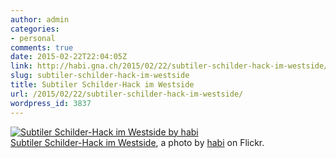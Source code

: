 ```yaml
---
author: admin
categories:
- personal
comments: true
date: 2015-02-22T22:04:05Z
link: http://habi.gna.ch/2015/02/22/subtiler-schilder-hack-im-westside/
slug: subtiler-schilder-hack-im-westside
title: Subtiler Schilder-Hack im Westside
url: /2015/02/22/subtiler-schilder-hack-im-westside/
wordpress_id: 3837
---
```


[![Subtiler Schilder-Hack im Westside by habi](http://farm9.staticflickr.com/8592/15994703154_ab3a55a829.jpg)](http://www.flickr.com/photos/habi/15994703154/)  
[Subtiler Schilder-Hack im Westside](http://www.flickr.com/photos/habi/15994703154/), a photo by [habi](http://www.flickr.com/photos/habi/) on Flickr.
